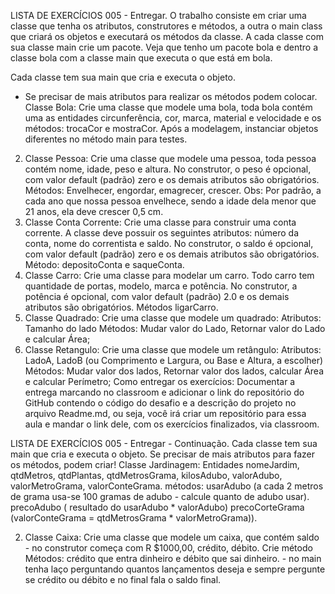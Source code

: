 LISTA DE EXERCÍCIOS 005 - Entregar.
O trabalho consiste em criar uma classe que tenha os atributos, construtores e métodos, a outra o main class que criará os objetos e executará os métodos da classe.
A cada classe com sua classe main crie um pacote.
Veja que tenho um pacote bola e dentro a classe bola com a classe main que executa o que está em bola.

Cada classe tem sua main que cria e executa o objeto.
- Se precisar de mais atributos para realizar os métodos podem colocar.
  Classe Bola: Crie uma classe que modele uma bola, toda bola contém uma as entidades circunferência, cor, marca, material e velocidade e os métodos: trocaCor e mostraCor. Após a modelagem, instanciar objetos diferentes no método main para testes.
2. Classe Pessoa: Crie uma classe que modele uma pessoa, toda pessoa contém nome, idade, peso e altura. No construtor, o peso é opcional, com valor default (padrão) zero e os demais atributos são obrigatórios.
   Métodos: Envelhecer, engordar, emagrecer, crescer. Obs: Por padrão, a cada ano que nossa pessoa envelhece, sendo a idade dela menor que 21 anos, ela deve crescer 0,5 cm.
3. Classe Conta Corrente: Crie uma classe para construir uma conta corrente. A classe deve possuir os seguintes atributos: número da conta, nome do correntista e saldo. No construtor, o saldo é opcional, com valor default (padrão) zero e os demais atributos são obrigatórios.
   Método: depositoConta e saqueConta.
4. Classe Carro: Crie uma classe para modelar um carro. Todo carro tem quantidade de portas, modelo, marca e potência. No construtor, a potência é opcional, com valor default (padrão) 2.0 e os demais atributos são obrigatórios.
   Métodos ligarCarro.
5. Classe Quadrado: Crie uma classe que modele um quadrado:
   Atributos: Tamanho do lado
   Métodos: Mudar valor do Lado, Retornar valor do Lado e calcular Área;
6. Classe Retangulo: Crie uma classe que modele um retângulo:
   Atributos: LadoA, LadoB (ou Comprimento e Largura, ou Base e Altura, a escolher)
   Métodos: Mudar valor dos lados, Retornar valor dos lados, calcular Área e calcular Perímetro;
   Como entregar os exercícios:
   Documentar a entrega marcando no classroom e adicionar o link do repositório do GitHub contendo o código do desafio e a descrição do projeto no arquivo Readme.md, ou seja, você irá criar um repositório para essa aula e mandar o link dele, com os exercícios finalizados, via classroom.

LISTA DE EXERCÍCIOS 005 - Entregar - Continuação.
Cada classe tem sua main que cria e executa o objeto.
Se precisar de mais atributos para fazer os métodos, podem criar!
Classe Jardinagem: Entidades nomeJardim, qtdMetros, qtdPlantas, qtdMetrosGrama, kilosAdubo, valorAdubo, valorMetroGrama, valorConteGrama.
métodos: usarAdubo (a cada 2 metros de grama usa-se 100 gramas de adubo - calcule quanto de adubo usar). precoAdubo ( resultado do usarAdubo  * valorAdubo) precoCorteGrama (valorConteGrama = qtdMetrosGrama * valorMetroGrama)).

2. Classe Caixa: Crie uma classe que modele um caixa, que contém saldo - no construtor começa com R $1000,00, crédito, débito. Crie método
   Métodos: crédito que entra dinheiro e débito que sai dinheiro. - no main tenha laço perguntando quantos lançamentos deseja e sempre pergunte se crédito ou débito e no final fala o saldo final.



